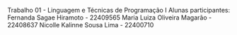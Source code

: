 Trabalho 01 - Linguagem e Técnicas de Programação I Alunas participantes: Fernanda Sagae Hiramoto - 22409565 Maria Luiza Oliveira Magarão - 22408637 Nicolle Kalinne Sousa Lima - 22400710
